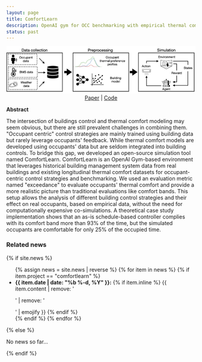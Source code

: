 ```yaml
---
layout: page
title: ComfortLearn
description: OpenAI gym for OCC benchmarking with empirical thermal comfort
status: past
---
```


<center>
  <img src="/assets/img/comfortlearn.jpeg"> <br />
   <a href="https://doi.org/10.1145/3563357.3566167">Paper</a> |
   <a href="https://github.com/buds-lab/ComfortLearn">Code</a>
</center>

**Abstract**

The intersection of buildings control and thermal comfort modeling may seem obvious, but there are still prevalent challenges in combining them. "Occupant centric" control strategies are mainly trained using building data but rarely leverage occupants' feedback. While thermal comfort models are developed using occupants' data but are seldom integrated into building controls. To bridge this gap, we developed an open-source simulation tool named ComfortLearn. ComfortLearn is an OpenAI Gym-based environment that leverages historical building management system data from real buildings and existing longitudinal thermal comfort datasets for occupant-centric control strategies and benchmarking. We used an evaluation metric named "exceedance" to evaluate occupants' thermal comfort and provide a more realistic picture than traditional evaluations like comfort bands. This setup allows the analysis of different building control strategies and their effect on real occupants, based on empirical data, without the need for computationally expensive co-simulations. A theoretical case study implementation shows that an as-is schedule-based controller complies with its comfort band more than 93% of the time, but the simulated occupants are comfortable for only 25% of the occupied time.

<div>
<h3> Related news</h3>
  {% if site.news  %}
    <ul>
    {% assign news = site.news | reverse %}
    {% for item in news %}
      {% if item.project == "comfortlearn" %}
      <li>
        <strong>{{ item.date | date: "%b %-d, %Y" }}:</strong>
          {% if item.inline %}
            {{ item.content | remove: '<p>' | remove: '</p>' | emojify }}
          {% endif %}
      </li>
      {% endif %}
    {% endfor %}
    </ul>
  {% else %}
    <p>No news so far...</p>
  {% endif %}
</div>
